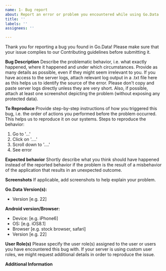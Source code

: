 ```yaml
---
name: 1- Bug report
about: Report an error or problem you encountered while using Go.Data
title: ''
labels: ''
assignees: ''

---
```


Thank you for reporting a bug you found in Go.Data! Please make sure that your issue complies to our Contributing guidelines before submitting it. 

**Bug Description**
Describe the problematic behavior, i.e. what exactly happened, where it happened and under which circumstances. Provide as many details as possible, even if they might seem irrelevant to you. If you have access to the server logs, attach relevant log output in a .txt file here as this helps us to identify the source of the error. Please don't copy and paste server logs directly unless they are very short. Also, if possible, attach at least one screenshot depicting the problem (without exposing any protected data).

**To Reproduce**
Provide step-by-step instructions of how you triggered this bug, i.e. the order of actions you performed before the problem occurred. This helps us to reproduce it on our systems.
Steps to reproduce the behavior:
1. Go to '...'
2. Click on '....'
3. Scroll down to '....'
4. See error

**Expected behavior**
Shortly describe what you think should have happened instead of the reported behavior if the problem is the result of a misbehavior of the application that results in an unexpected outcome.

**Screenshots**
If applicable, add screenshots to help explain your problem.

**Go.Data Version(s):**
 - Version [e.g. 22]

**Android version/Browser:**
 - Device: [e.g. iPhone6]
 - OS: [e.g. iOS8.1]
 - Browser [e.g. stock browser, safari]
 - Version [e.g. 22]

**User Role(s)**
Please specify the user role(s) assigned to the user or users you have encountered this bug with. If your server is using custom user roles, we might request additional details in order to reproduce the issue.

**Additional Information**

